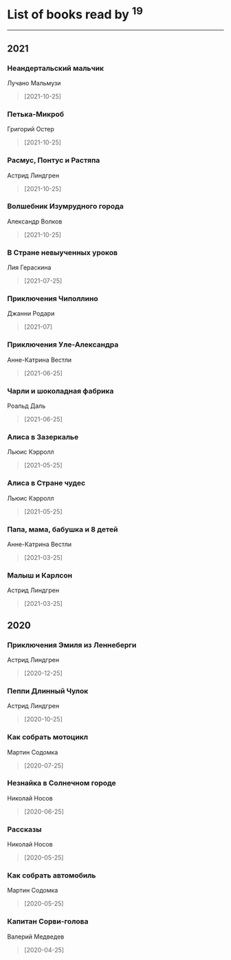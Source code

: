 # List of books read by [](https://www.facebook.com/profile.php?id=2429115410558517)<sup>19</sup>
---

## 2021

### Неандертальский мальчик
Лучано Мальмузи
> [2021-10-25] 


### Петька-Микроб
Григорий Остер
> [2021-10-25] 


### Расмус, Понтус и Растяпа
Астрид Линдгрен
> [2021-10-25] 


### Волшебник Изумрудного города
Александр Волков
> [2021-10-25] 


### В Стране невыученных уроков
Лия Гераскина
> [2021-07-25] 


### Приключения Чиполлино
Джанни Родари
> [2021-07] 


### Приключения Уле-Александра
Анне-Катрина Вестли
> [2021-06-25] 


### Чарли и шоколадная фабрика
Роальд Даль
> [2021-06-25] 


### Алиса в Зазеркалье
Льюис Кэрролл
> [2021-05-25] 


### Алиса в Стране чудес
Льюис Кэрролл
> [2021-05-25] 


### Папа, мама, бабушка и 8 детей
Анне-Катрина Вестли
> [2021-03-25] 


### Малыш и Карлсон
Астрид Линдгрен
> [2021-03-25] 



## 2020

### Приключения Эмиля из Леннеберги
Астрид Линдгрен
> [2020-12-25] 


### Пеппи Длинный Чулок
Астрид Линдгрен
> [2020-10-25] 


### Как собрать мотоцикл
Мартин Содомка
> [2020-07-25] 


### Незнайка в Солнечном городе
Николай Носов
> [2020-06-25] 


### Рассказы
Николай Носов
> [2020-05-25] 


### Как собрать автомобиль
Мартин Содомка
> [2020-05-25] 


### Капитан Сорви-голова
Валерий Медведев
> [2020-04-25] 



